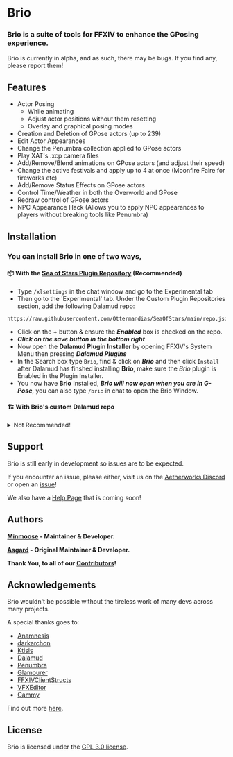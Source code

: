 # Brio

### Brio is a suite of tools for FFXIV to enhance the GPosing experience. 
Brio is currently in alpha, and as such, there may be bugs. If you find any, please report them!

## Features
* Actor Posing
  * While animating
  * Adjust actor positions without them resetting
  * Overlay and graphical posing modes
* Creation and Deletion of GPose actors (up to 239)
* Edit Actor Appearances
* Change the Penumbra collection applied to GPose actors
* Play XAT's .xcp camera files
* Add/Remove/Blend animations on GPose actors (and adjust their speed)
* Change the active festivals and apply up to 4 at once (Moonfire Faire for fireworks etc)
* Add/Remove Status Effects on GPose actors
* Control Time/Weather in both the Overworld and GPose
* Redraw control of GPose actors
* NPC Appearance Hack (Allows you to apply NPC appearances to players without breaking tools like Penumbra)

## Installation
### You can install Brio in one of two ways, 

#### 📦 With the [Sea of Stars Plugin Repository](https://github.com/Ottermandias/SeaOfStars) **(Recommended)**
  - Type `/xlsettings` in the chat window and go to the Experimental tab
  - Then go to the 'Experimental' tab. Under the Custom Plugin Repositories section, add the following Dalamud repo:
  ```
  https://raw.githubusercontent.com/Ottermandias/SeaOfStars/main/repo.json
  ```
  - Click on the + button & ensure the ***Enabled*** box is checked on the repo.
  - ***Click on the save button in the bottom right***
  - Now open the **Dalamud Plugin Installer** by opening FFXIV's System Menu then pressing ***Dalamud Plugins***
  - In the Search box type `Brio`, find & click on ***Brio*** and then click `Install` after Dalamud has finshed installing **Brio**, make sure the *Brio* plugin is Enabled in the Plugin Installer.
  - You now have **Brio** Installed, ***Brio will now open when you are in G-Pose***, you can also type `/brio` in chat to open the Brio Window.

#### 🏗️ With Brio's custom Dalamud repo 
<details>
<summary>Not Recommended!</summary
                      
  - Type `/xlsettings` in the chat window and go to the Experimental tab
  - Then go to the 'Experimental' tab. Under the Custom Plugin Repositories section, add the following Dalamud repo:
  ```
  https://raw.githubusercontent.com/Etheirys/Brio/main/repo.json
  ```
  - Click on the + button & ensure the ***Enabled*** box is checked on the repo.
  - ***Click on the save button in the bottom right***
  - Now open the **Dalamud Plugin Installer** by opening FFXIV's System Menu then pressing ***Dalamud Plugins***
  - In the Search box type `Brio`, find & click on ***Brio*** and then click `Install` after Dalamud has finshed installing **Brio**, make sure the *Brio* plugin is Enabled in the Plugin Installer.
  - You now have **Brio** Installed, ***Brio will now open when you are in G-Pose***, you can also type `/brio` in chat to open the Brio Window.

</details>

## Support
Brio is still early in development so issues are to be expected.

If you encounter an issue, please either, visit us on the [Aetherworks Discord](https://discord.gg/KvGJCCnG8t) or open an [issue](https://github.com/Etheirys/Brio/issues)!

We also have a [Help Page](https://etheirys-tools.gitbook.io/brio/) that is coming soon!

## Authors 
**[Minmoose](https://github.com/Minmoose) - Maintainer & Developer.**

**[Asgard](https://github.com/AsgardXIV) - Original Maintainer & Developer.**

**Thank You, to all of our [Contributors](https://github.com/Etheirys/Brio/graphs/contributors)!**

## Acknowledgements
Brio wouldn't be possible without the tireless work of many devs across many projects.

A special thanks goes to:
* [Anamnesis](https://github.com/imchillin/Anamnesis)
* [darkarchon](https://github.com/rootdarkarchon)
* [Ktisis](https://github.com/ktisis-tools/Ktisis)
* [Dalamud](https://github.com/goatcorp/Dalamud/)
* [Penumbra](https://github.com/xivdev/Penumbra)
* [Glamourer](https://github.com/Ottermandias/Glamourer)
* [FFXIVClientStructs](https://github.com/aers/FFXIVClientStructs)
* [VFXEditor](https://github.com/0ceal0t/Dalamud-VFXEditor)
* [Cammy](https://github.com/UnknownX7/Cammy)

Find out more [here](https://github.com/Etheirys/Brio/blob/main/Acknowledgements.md).

## License
Brio is licensed under the [GPL 3.0 license](https://github.com/Etheirys/Brio/blob/main/LICENSE).
